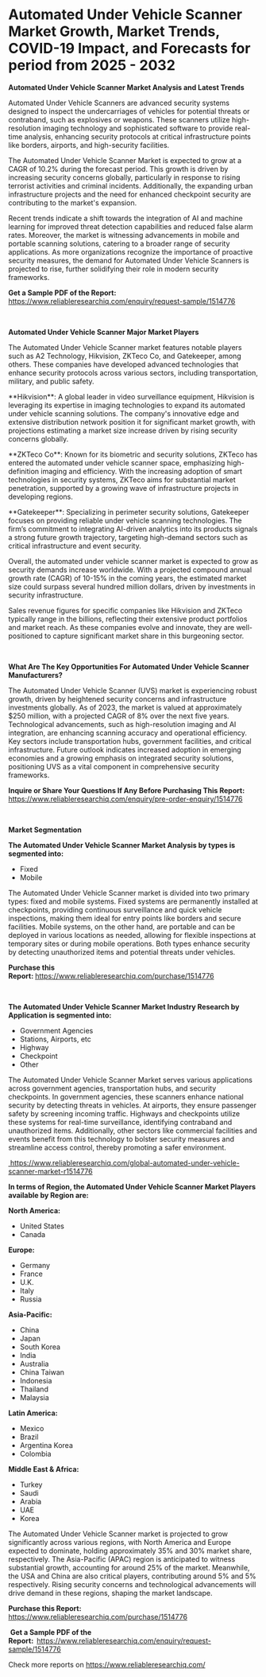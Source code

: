 <p><h1>Automated Under Vehicle Scanner Market Growth, Market Trends, COVID-19 Impact, and Forecasts for period from 2025 - 2032</h1></p><p><strong>Automated Under Vehicle Scanner Market Analysis and Latest Trends</strong></p>
<p><p>Automated Under Vehicle Scanners are advanced security systems designed to inspect the undercarriages of vehicles for potential threats or contraband, such as explosives or weapons. These scanners utilize high-resolution imaging technology and sophisticated software to provide real-time analysis, enhancing security protocols at critical infrastructure points like borders, airports, and high-security facilities.</p><p>The Automated Under Vehicle Scanner Market is expected to grow at a CAGR of 10.2% during the forecast period. This growth is driven by increasing security concerns globally, particularly in response to rising terrorist activities and criminal incidents. Additionally, the expanding urban infrastructure projects and the need for enhanced checkpoint security are contributing to the market's expansion. </p><p>Recent trends indicate a shift towards the integration of AI and machine learning for improved threat detection capabilities and reduced false alarm rates. Moreover, the market is witnessing advancements in mobile and portable scanning solutions, catering to a broader range of security applications. As more organizations recognize the importance of proactive security measures, the demand for Automated Under Vehicle Scanners is projected to rise, further solidifying their role in modern security frameworks.</p></p>
<p><strong>Get a Sample PDF of the Report:&nbsp;</strong> <a href="https://www.reliableresearchiq.com/enquiry/request-sample/1514776?utm_campaign=1170&utm_medium=2&utm_source=Github&utm_content=ia&utm_term=17012025&utm_id=automated-under-vehicle-scanner">https://www.reliableresearchiq.com/enquiry/request-sample/1514776</a></p>
<p>&nbsp;</p>
<p><strong>Automated Under Vehicle Scanner Major Market Players</strong></p>
<p><p>The Automated Under Vehicle Scanner market features notable players such as A2 Technology, Hikvision, ZKTeco Co, and Gatekeeper, among others. These companies have developed advanced technologies that enhance security protocols across various sectors, including transportation, military, and public safety.</p><p>**Hikvision**: A global leader in video surveillance equipment, Hikvision is leveraging its expertise in imaging technologies to expand its automated under vehicle scanning solutions. The company's innovative edge and extensive distribution network position it for significant market growth, with projections estimating a market size increase driven by rising security concerns globally.</p><p>**ZKTeco Co**: Known for its biometric and security solutions, ZKTeco has entered the automated under vehicle scanner space, emphasizing high-definition imaging and efficiency. With the increasing adoption of smart technologies in security systems, ZKTeco aims for substantial market penetration, supported by a growing wave of infrastructure projects in developing regions.</p><p>**Gatekeeper**: Specializing in perimeter security solutions, Gatekeeper focuses on providing reliable under vehicle scanning technologies. The firm’s commitment to integrating AI-driven analytics into its products signals a strong future growth trajectory, targeting high-demand sectors such as critical infrastructure and event security.</p><p>Overall, the automated under vehicle scanner market is expected to grow as security demands increase worldwide. With a projected compound annual growth rate (CAGR) of 10-15% in the coming years, the estimated market size could surpass several hundred million dollars, driven by investments in security infrastructure.</p><p>Sales revenue figures for specific companies like Hikvision and ZKTeco typically range in the billions, reflecting their extensive product portfolios and market reach. As these companies evolve and innovate, they are well-positioned to capture significant market share in this burgeoning sector.</p></p>
<p>&nbsp;</p>
<p><strong>What Are The Key Opportunities For Automated Under Vehicle Scanner Manufacturers?</strong></p>
<p><p>The Automated Under Vehicle Scanner (UVS) market is experiencing robust growth, driven by heightened security concerns and infrastructure investments globally. As of 2023, the market is valued at approximately $250 million, with a projected CAGR of 8% over the next five years. Technological advancements, such as high-resolution imaging and AI integration, are enhancing scanning accuracy and operational efficiency. Key sectors include transportation hubs, government facilities, and critical infrastructure. Future outlook indicates increased adoption in emerging economies and a growing emphasis on integrated security solutions, positioning UVS as a vital component in comprehensive security frameworks.</p></p>
<p><strong>Inquire or Share Your Questions If Any Before Purchasing This Report:</strong> <a href="https://www.reliableresearchiq.com/enquiry/pre-order-enquiry/1514776?utm_campaign=1170&utm_medium=2&utm_source=Github&utm_content=ia&utm_term=17012025&utm_id=automated-under-vehicle-scanner">https://www.reliableresearchiq.com/enquiry/pre-order-enquiry/1514776</a></p>
<p>&nbsp;</p>
<p><strong>Market Segmentation</strong></p>
<p><strong>The Automated Under Vehicle Scanner Market Analysis by types is segmented into:</strong></p>
<p><ul><li>Fixed</li><li>Mobile</li></ul></p>
<p><p>The Automated Under Vehicle Scanner market is divided into two primary types: fixed and mobile systems. Fixed systems are permanently installed at checkpoints, providing continuous surveillance and quick vehicle inspections, making them ideal for entry points like borders and secure facilities. Mobile systems, on the other hand, are portable and can be deployed in various locations as needed, allowing for flexible inspections at temporary sites or during mobile operations. Both types enhance security by detecting unauthorized items and potential threats under vehicles.</p></p>
<p><strong>Purchase this Report:&nbsp;</strong><a href="https://www.reliableresearchiq.com/purchase/1514776?utm_campaign=1170&utm_medium=2&utm_source=Github&utm_content=ia&utm_term=17012025&utm_id=automated-under-vehicle-scanner">https://www.reliableresearchiq.com/purchase/1514776</a></p>
<p>&nbsp;</p>
<p><strong>The Automated Under Vehicle Scanner Market Industry Research by Application is segmented into:</strong></p>
<p><ul><li>Government Agencies</li><li>Stations, Airports, etc</li><li>Highway</li><li>Checkpoint</li><li>Other</li></ul></p>
<p><p>The Automated Under Vehicle Scanner Market serves various applications across government agencies, transportation hubs, and security checkpoints. In government agencies, these scanners enhance national security by detecting threats in vehicles. At airports, they ensure passenger safety by screening incoming traffic. Highways and checkpoints utilize these systems for real-time surveillance, identifying contraband and unauthorized items. Additionally, other sectors like commercial facilities and events benefit from this technology to bolster security measures and streamline access control, thereby promoting a safer environment.</p></p>
<p><a href="https://www.reliableresearchiq.com/global-automated-under-vehicle-scanner-market-r1514776?utm_campaign=1170&utm_medium=2&utm_source=Github&utm_content=ia&utm_term=17012025&utm_id=automated-under-vehicle-scanner">&nbsp;https://www.reliableresearchiq.com/global-automated-under-vehicle-scanner-market-r1514776</a></p>
<p><strong>In terms of Region, the Automated Under Vehicle Scanner Market Players available by Region are:</strong></p>
<p>
    <p> <strong> North America: </strong>
        <ul>
            <li>United States</li>
            <li>Canada</li>
        </ul>
        </p> 
    <p> <strong> Europe: </strong>
        <ul>
            <li>Germany</li>
            <li>France</li>
            <li>U.K.</li>
            <li>Italy</li>
            <li>Russia</li>
        </ul>
        </p> 
    <p> <strong> Asia-Pacific: </strong>
        <ul>
            <li>China</li>
            <li>Japan</li>
            <li>South Korea</li>
            <li>India</li>
            <li>Australia</li>
            <li>China Taiwan</li>
            <li>Indonesia</li>
            <li>Thailand</li>
            <li>Malaysia</li>
        </ul>
        </p> 
    <p> <strong> Latin America: </strong>
        <ul>
            <li>Mexico</li>
            <li>Brazil</li>
            <li>Argentina Korea</li>
            <li>Colombia</li>
        </ul>
        </p> 
    <p> <strong> Middle East & Africa: </strong>
        <ul>
            <li>Turkey</li>
            <li>Saudi</li>
            <li>Arabia</li>
            <li>UAE</li>
            <li>Korea</li>
        </ul>
    </p>
    </p>
<p><p>The Automated Under Vehicle Scanner market is projected to grow significantly across various regions, with North America and Europe expected to dominate, holding approximately 35% and 30% market share, respectively. The Asia-Pacific (APAC) region is anticipated to witness substantial growth, accounting for around 25% of the market. Meanwhile, the USA and China are also critical players, contributing around 5% and 5% respectively. Rising security concerns and technological advancements will drive demand in these regions, shaping the market landscape.</p></p>
<p><strong>Purchase this Report: </strong><a href="https://www.reliableresearchiq.com/purchase/1514776?utm_campaign=1170&utm_medium=2&utm_source=Github&utm_content=ia&utm_term=17012025&utm_id=automated-under-vehicle-scanner">https://www.reliableresearchiq.com/purchase/1514776</a></p>
<p>&nbsp;<strong>Get a Sample PDF of the Report:&nbsp;&nbsp;</strong><a href="https://www.reliableresearchiq.com/enquiry/request-sample/1514776?utm_campaign=1170&utm_medium=2&utm_source=Github&utm_content=ia&utm_term=17012025&utm_id=automated-under-vehicle-scanner">https://www.reliableresearchiq.com/enquiry/request-sample/1514776</a></p>
<p><strong></strong></p>
<p>Check more reports on <a href="https://www.reliableresearchiq.com/?utm_campaign=1170&utm_medium=2&utm_source=Github&utm_content=ia&utm_term=17012025&utm_id=automated-under-vehicle-scanner">https://www.reliableresearchiq.com/</a></p>